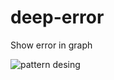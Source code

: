 # deep-error
Show error in graph

![pattern desing](https://github.com/NickLc/deep-error/assets/37456591/fa7a60b1-bf90-4ec4-9cbc-adf5bfc33632)

